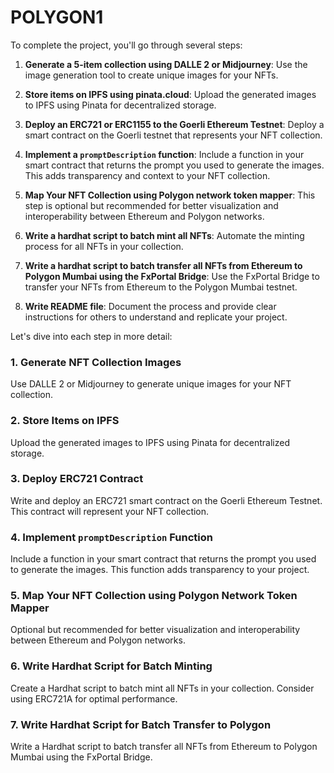 # POLYGON1

To complete the project, you'll go through several steps:

1. **Generate a 5-item collection using DALLE 2 or Midjourney**: Use the image generation tool to create unique images for your NFTs.

2. **Store items on IPFS using pinata.cloud**: Upload the generated images to IPFS using Pinata for decentralized storage.

3. **Deploy an ERC721 or ERC1155 to the Goerli Ethereum Testnet**: Deploy a smart contract on the Goerli testnet that represents your NFT collection.

4. **Implement a `promptDescription` function**: Include a function in your smart contract that returns the prompt you used to generate the images. This adds transparency and context to your NFT collection.

5. **Map Your NFT Collection using Polygon network token mapper**: This step is optional but recommended for better visualization and interoperability between Ethereum and Polygon networks.

6. **Write a hardhat script to batch mint all NFTs**: Automate the minting process for all NFTs in your collection.

7. **Write a hardhat script to batch transfer all NFTs from Ethereum to Polygon Mumbai using the FxPortal Bridge**: Use the FxPortal Bridge to transfer your NFTs from Ethereum to the Polygon Mumbai testnet.

8. **Write README file**: Document the process and provide clear instructions for others to understand and replicate your project.

Let's dive into each step in more detail:

### 1. Generate NFT Collection Images

Use DALLE 2 or Midjourney to generate unique images for your NFT collection.

### 2. Store Items on IPFS

Upload the generated images to IPFS using Pinata for decentralized storage.

### 3. Deploy ERC721 Contract

Write and deploy an ERC721 smart contract on the Goerli Ethereum Testnet. This contract will represent your NFT collection.

### 4. Implement `promptDescription` Function

Include a function in your smart contract that returns the prompt you used to generate the images. This function adds transparency to your project.

### 5. Map Your NFT Collection using Polygon Network Token Mapper

Optional but recommended for better visualization and interoperability between Ethereum and Polygon networks.

### 6. Write Hardhat Script for Batch Minting

Create a Hardhat script to batch mint all NFTs in your collection. Consider using ERC721A for optimal performance.

### 7. Write Hardhat Script for Batch Transfer to Polygon

Write a Hardhat script to batch transfer all NFTs from Ethereum to Polygon Mumbai using the FxPortal Bridge.
